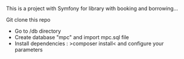 This is a project with Symfony for library with booking and borrowing...

Git clone this repo

* Go to /db directory
* Create database "mpc" and import mpc.sql file
* Install dependencies : >composer install< and configure your parameters